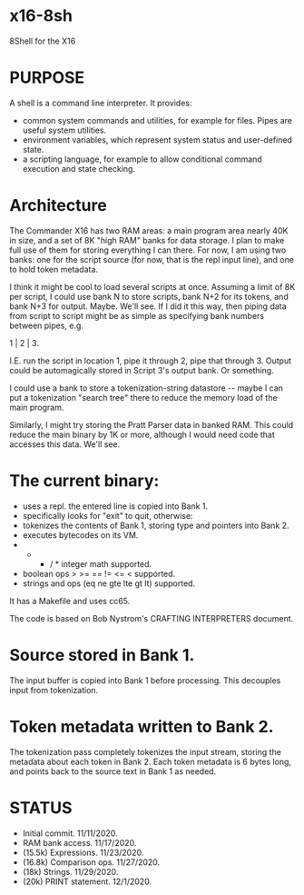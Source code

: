 # x16-8sh
8Shell for the X16

# PURPOSE
A shell is a command line interpreter. It provides:
* common system commands and utilities, for example for files.  Pipes are useful system utilities.
* environment variables, which represent system status and user-defined state.
* a scripting language, for example to allow conditional command execution and state checking.

# Architecture
The Commander X16 has two RAM areas: a main program area nearly 40K in size, and a set of 8K "high RAM" 
banks for data storage.  I plan to make full use of them for storing everything I can there.  For now, 
I am using two banks: one for the script source (for now, that is the repl input line), and one to hold 
token metadata.

I think it might be cool to load several scripts at once.  Assuming a limit of 8K per script,
I could use bank N to store scripts, bank N+2 for its tokens, and bank N+3 for output.  Maybe.
We'll see.  If I did it this way, then piping data from script to script might be as simple 
as specifying bank numbers between pipes, e.g.

1 | 2 | 3.

I.E. run the script in location 1, pipe it through 2, pipe that through 3.  Output could be
automagically stored in Script 3's output bank.  Or something.

I could use a bank to store a tokenization-string datastore -- maybe I can put a tokenization 
"search tree" there to reduce the memory load of the main program.

Similarly, I might try storing the Pratt Parser data in banked RAM.  This could reduce the
main binary by 1K or more, although I would need code that accesses this data.  We'll see.

# The current binary:
* uses a repl.  the entered line is copied into Bank 1.
* specifically looks for "exit" to quit, otherwise:
* tokenizes the contents of Bank 1, storing type and pointers into Bank 2.
* executes bytecodes on its VM.
* + - / * integer math supported.
* boolean ops > >= == != <= < supported.
* strings and ops (eq ne gte lte gt lt) supported.

It has a Makefile and uses cc65.

The code is based on Bob Nystrom's CRAFTING INTERPRETERS document.

# Source stored in Bank 1.
The input buffer is copied into Bank 1 before processing.
This decouples input from tokenization.

# Token metadata written to Bank 2.
The tokenization pass completely tokenizes the input stream,
storing the metadata about each token in Bank 2.  Each token
metadata is 6 bytes long, and points back to the source text
in Bank 1 as needed.

# STATUS
* Initial commit. 11/11/2020.
* RAM bank access. 11/17/2020.
* (15.5k) Expressions. 11/23/2020.
* (16.8k) Comparison ops. 11/27/2020.
* (18k) Strings. 11/29/2020.
* (20k) PRINT statement. 12/1/2020.

